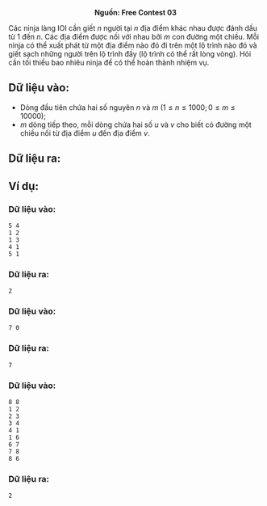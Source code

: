 **<center>Nguồn:  Free Contest 03</center>**

Các ninja làng IOI cần giết $n$ người tại $n$ địa điểm khác nhau được đánh dấu từ $1$ đến $n$. Các địa điểm được nối với nhau bởi $m$ con đường một chiều. Mỗi ninja có thể xuất phát từ một địa điểm nào đó đi trên một lộ trình nào đó và giết sạch những người trên lộ trình đấy (lộ trình có thể rất lòng vòng). Hỏi cần tối thiểu bao nhiêu ninja để có thể hoàn thành nhiệm vụ.

## Dữ liệu vào:
- Dòng đầu tiên chứa hai số nguyên $n$ và $m\ (1 ≤ n ≤ 1000; 0 ≤ m ≤ 10000)$;
- $m$ dòng tiếp theo, mỗi dòng chứa hai số $u$ và $v$ cho biết có đường một chiều nối từ địa điểm $u$ đến địa điểm $v$.

## Dữ liệu ra:

## Ví dụ:
### Dữ liệu vào:
```
5 4
1 2
1 3
4 1
5 1
```

### Dữ liệu ra:
```
2
```

### Dữ liệu vào:
```
7 0
```

### Dữ liệu ra:
```
7
```

### Dữ liệu vào:
```
8 8
1 2
2 3
3 4
4 1
1 6
6 7
7 8
8 6
```

### Dữ liệu ra:
```
2
```